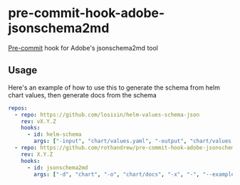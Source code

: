 # pre-commit-hook-adobe-jsonschema2md
[Pre-commit](https://pre-commit.com/) hook for Adobe's jsonschema2md tool

## Usage

Here's an example of how to use this to generate the schema from helm chart values, then generate docs from the schema

```yaml
repos:
  - repo: https://github.com/losisin/helm-values-schema-json
    rev: vX.Y.Z
    hooks:
      - id: helm-schema
        args: ["-input", "chart/values.yaml", "-output", "chart/values.schema.json", "-draft", "7", "-indent", "2"]
  - repo: https://github.com/rothandrew/pre-commit-hook-adobe-jsonschema2md
    rev: X.Y.Z
    hooks:
      - id: jsonschema2md
        args: ["-d", "chart", "-o", "chart/docs", "-x", "-", "--example-format", "yaml", "--header", "true"]
```
